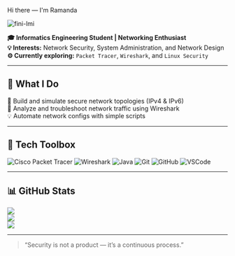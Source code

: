 <!-- README.md for Ramanda BP -->
Hi there — I'm Ramanda

![fini-lmi](https://github.com/user-attachments/assets/26a19dd0-75a1-4f07-80dd-49edba250a8f)

**🎓 Informatics Engineering Student | Networking Enthusiast**  
**💡 Interests:** Network Security, System Administration, and Network Design  
**⚙️ Currently exploring:** `Packet Tracer`, `Wireshark`, and `Linux Security`  

---

## 🧠 What I Do  
🚀 Build and simulate secure network topologies (IPv4 & IPv6)  
🧩 Analyze and troubleshoot network traffic using Wireshark  
💡 Automate network configs with simple scripts   

---

## 🧰 Tech Toolbox  
![Cisco Packet Tracer](https://img.shields.io/badge/Cisco_Packet_Tracer-1BA0D7?style=for-the-badge&logo=cisco&logoColor=white)
![Wireshark](https://img.shields.io/badge/Wireshark-1679A7?style=for-the-badge&logo=wireshark&logoColor=white)
![Java](https://img.shields.io/badge/Java-F80000?style=for-the-badge&logo=openjdk&logoColor=white)
![Git](https://img.shields.io/badge/Git-F05032?style=for-the-badge&logo=git&logoColor=white)
![GitHub](https://img.shields.io/badge/GitHub-181717?style=for-the-badge&logo=github&logoColor=white)
![VSCode](https://img.shields.io/badge/VS_Code-007ACC?style=for-the-badge&logo=visual-studio-code&logoColor=white)

---

## 📊 GitHub Stats  
![](https://github-readme-stats.vercel.app/api?username=Avichiss&show_icons=true&theme=dark)  
![](https://github-readme-streak-stats.herokuapp.com/?user=Avichiss&theme=dark)  
![](https://github-readme-stats.vercel.app/api/top-langs/?username=Avichiss&layout=compact&theme=dark)

---

> “Security is not a product — it’s a continuous process.”
